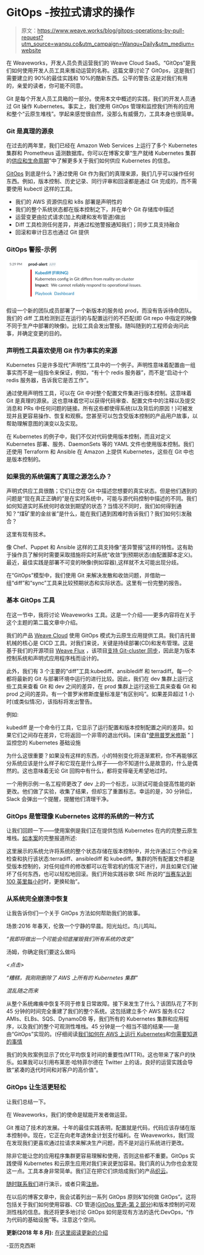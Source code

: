 # GitOps -按拉式请求的操作

> 原文：<https://www.weave.works/blog/gitops-operations-by-pull-request?utm_source=wanqu.co&utm_campaign=Wanqu+Daily&utm_medium=website>

在 Weaveworks，开发人员负责运营我们的 Weave Cloud SaaS。“GitOps”是我们如何使用开发人员工具来推动运营的名称。这篇文章讨论了 GitOps，这是我们需要建立的 90%的最佳实践和 10%的酷新东西。公平的警告:这是对我们有用的，亲爱的读者，你可能不同意。

Git 是每个开发人员工具箱的一部分。使用本文中概述的实践，我们的开发人员通过 Git 操作 Kubernetes。事实上，我们使用 GitOps 管理和监控我们所有的应用和整个“云原生堆栈”。学起来感觉很自然，没那么有威慑力，工具本身也很简单。

### Git 是真理的源泉

在过去的两年里，我们已经在 Amazon Web Services 上运行了多个 Kubernetes 集群和 Prometheus 遥测数据库。你可以在博客文章“生产就绪 Kubernetes 集群的[供应和生命周期](https://www.weave.works/blog/provisioning-lifecycle-production-ready-kubernetes-cluster/)”中了解更多关于我们如何供应 Kubernetes 的信息。

[GitOps](https://www.weave.works/technologies/gitops/) 到底是什么？通过使用 Git 作为我们的真理来源，我们几乎可以操作任何东西。例如，版本控制、历史记录、同行评审和回滚都是通过 Git 完成的，而不需要使用 kubectl 这样的工具。

*   我们的 AWS 资源供应和 k8s 部署是声明性的
*   我们的整个系统状态都在版本控制之下，并在单个 Git 存储库中描述
*   运营变更由拉式请求(加上构建和发布管道)做出
*   Diff 工具检测任何差异，并通过松弛警报通知我们；同步工具支持融合
*   回滚和审计日志也通过 Git 提供

### GitOps 警报-示例

![kube_diff_alert.png](img/c4f97fb31711db07cda8996d0f6313e6.png)

假设一个新的团队成员部署了一个新版本的服务给 prod，而没有告诉待命团队。我们的 diff 工具检测到正在运行的与配置运行的不匹配(即 Git repo 中指定的映像不同于生产中部署的映像)。比较工具会发出警报。随叫随到的工程师会询问此事，并确定变更的目的。

### 声明性工具喜欢使用 Git 作为事实的来源

Kubernetes 只是许多现代“声明性”工具中的一个例子。声明性意味着配置由一组事实而不是一组指令来保证，例如，“有十个 redis 服务器”，而不是“启动十个 redis 服务器，告诉我它是否工作”。

通过使用声明性工具，可以在 Git 中对整个配置文件集进行版本控制。这意味着 Git 是真理的源泉。这也意味着您可以获得代码审查、配置文件中的注释以及提交消息和 PRs 中任何问题的链接。所有这些都使得系统(以及背后的原因！)可被发现并且更容易操作、恢复和观察。您甚至可以包含受版本控制的产品用户故事，以帮助理解意图的演变以及实现。

在 Kubernetes 的例子中，我们不仅对代码使用版本控制，而且对定义 Kubernetes 部署、服务、DaemonSets 等的 YAML 文件也使用版本控制。我们还使用 Terraform 和 Ansible 在 Amazon 上提供 Kubernetes，这些在 Git 中也是版本控制的。

### 如果我的系统偏离了真理之源怎么办？

声明式供应工具很酷；它们让您在 Git 中描述您想要的真实状态。但是他们遇到的问题是“现在真正正确的”是在实时系统中，可能与源代码控制中描述的不同。我们如何知道实时系统何时收敛到期望的状态？当情况不同时，我们如何得到通知？“煤矿里的金丝雀”是什么，能在我们遇到困难时告诉我们？我们如何引发融合？

这里有现有技术。

像 Chef、Puppet 和 Ansible 这样的工具支持像“差异警报”这样的特性。这有助于操作员了解何时需要采取措施将实时系统“收敛”到预期状态(由配置脚本定义)。最近，最佳实践是部署不可变的映像(例如容器),这样就不太可能出现分歧。

在“GitOps”模型中，我们使用 Git 来解决发散和收敛问题，并借助一组“diff”和“sync”工具来比较预期状态和实际状态。这里有一份完整的报告。

### 基本 GitOps 工具

在这一节中，我将讨论 Weaveworks 工具。这是一个介绍——更多内容将在关于这个主题的第二篇文章中介绍。

我们的产品 [Weave Cloud](https://www.weave.works/product/cloud/) 使用 GitOps 模式为云原生应用提供工具。我们吉托普机械的核心是 CICD 工具。对我们来说，关键是持续部署(CD)和发布管理。这是基于我们的开源项目 [Weave Flux](https://github.com/weaveworks/flux) ，该项目[支持 Git-cluster 同步](https://github.com/weaveworks/flux/blob/master/site/introduction.md#automated-git-cluster-synchronisation)，因此是为版本控制系统和声明式应用程序栈而设计的。

此外，我们有 3 个主要的“diff”工具:kubediff、ansiblediff 和 terradiff。每一个都将最新的 Git 与部署环境中运行的进行比较。因此，我们在 dev 集群上运行这些工具来查看 Git 和 dev 之间的差异，在 prod 集群上运行这些工具来查看 Git 和 prod 之间的差异。有一个普罗米修斯度量标准是“有区别吗”。如果差异超过 1 小时(或类似情况)，该指标将发出警告。

例如:

kubediff 是一个命令行工具，它显示了运行配置和版本控制配置之间的差异。如果它们之间存在差异，它将返回一个非零的退出代码。[来自"[使用普罗米修斯](https://www.weave.works/blog/monitoring-kubernetes-infrastructure/) " ] 监控您的 Kubernetes 基础设施

为什么这很重要？如果没有这样的东西，小的特别变化将逐渐累积，你不再能够区分系统应该是什么样子和它现在是什么样子——你不知道什么是故意的，什么是偶然的。这也意味着无论 Git 回购中有什么，都将变得毫无希望地过时。

一个用例示例:一名工程师更改了 dev 上的一个标志，以测试可能会提高性能的新更改。他们做了实验，收集了结果，但却忘了重置标志。幸运的是，30 分钟后，Slack 会弹出一个提醒，提醒他们清理干净。

### GitOps 是管理像 Kubernetes 这样的系统的一种方式

让我们回顾一下——使用案例是我们正在提供包括 Kubernetes 在内的完整云原生堆栈。[如本案](https://www.weave.works/blog/provisioning-lifecycle-production-ready-kubernetes-cluster/)的完整报道所述:

这里展示的系统允许将系统的整个状态存储在版本控制中，并允许通过三个作业来检查和执行该状态:terradiff、ansiblediff 和 kubediff。集群的所有配置文件都是受版本控制的，对任何组件的修改都可以在零宕机的情况下进行，并且如果它们破坏了任何东西，也可以轻松地回滚。我们开始实践谷歌 SRE 所说的“[当赛车达到 100 英里每小时](https://students.googleblog.com/2012/06/site-reliability-engineers-worlds-most.html)时，更换轮胎”。

### 从系统完全崩溃中恢复

让我告诉你们一个关于 GitOps 方法如何帮助我们的故事。

场景:2016 年春天，伦敦一个宁静的早晨。阳光灿烂。鸟儿鸣叫。

*“我即将做出一个可能会彻底摧毁我们所有系统的改变”*

汤姆，你确定我们要这么做吗

*<点击>*

*“糟糕，我刚刚删除了 AWS 上所有的 Kubernetes 集群”*

*混乱随之而来*

从整个系统瘫痪中恢复不同于修复日常故障。接下来发生了什么？该团队花了不到 45 分钟的时间完全重建了我们的整个系统。这包括建立多个 AWS 服务:EC2 AMIs、ELBs、SQS、DynamoDB 等，我们所有的 Kubernetes 集群和应用程序，以及我们的整个可观测性堆栈。45 分钟是一个相当不错的结果——是由“GitOps”实现的。(仔细阅读[我们如何在 AWS 上运行 Kubernetes](https://www.weave.works/technologies/weaveworks-on-aws/)和[你需要知道的事情](https://www.weave.works/technologies/kubernetes-on-aws/)

我们的失败案例显示了优化平均恢复时间的重要性(MTTR)。这也带来了客户的快乐。如果我可以引用布莱恩·哈特菲尔德在 Twitter 上的话，良好的运营实践会导致“紧凑的迭代时间和对客户的高价值”。

### GitOps 让生活更轻松

让我们总结一下。

在 Weaveworks，我们的使命是赋能开发者做运营。

Git 推动了技术的发展。十年的最佳实践表明，配置就是代码，代码应该存储在版本控制中。现在，它正在向老年退休金计划支付福利。在 Weaveworks，我们现在发现我们更喜欢通过拉请求来解决生产问题，而不是对运行系统进行更改。

除非它能让您的应用程序集群更容易理解和使用，否则这些都不重要。GitOps 实践使得 Kubernetes 和云原生应用对我们来说更加容易。我们真的认为你也会发现这一点。工具本身非常简单。我们正在把它们烘焙成我们的产品[织云](https://www.weave.works/product/cloud/)。

[随时联系我们](https://www.weave.works/contact/)进行演示，或者只需[注册](https://cloud.weave.works/signup)。

在以后的博客文章中，我会试着列出一系列 GitOps 原则&“如何做 GitOps”。这将包括关于我们如何使用容器、CD 管道([GitOps 管道-第 2 部分](https://www.weave.works/blog/the-gitops-pipeline))和版本控制的可观测性栈的信息。我还将更多地讨论 GitOps 如何是现有方法的迭代:DevOps，“作为代码的基础设施”等。注意这个空间。

**更新(2018 年 8 月):** [在这里阅读更新的介绍](https://www.weave.works/blog/what-is-gitops-really)

-亚历克西斯